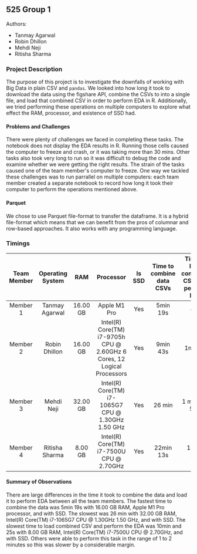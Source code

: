 ## 525 Group 1
Authors:
- Tanmay Agarwal
- Robin Dhillon
- Mehdi Neji
- Ritisha Sharma

### Project Description

The purpose of this project is to investigate the downfalls of working with Big Data in plain CSV and `pandas`. We looked into how long it took to download the data using the figshare API, combine the CSVs to into a single file, and load that combined CSV in order to perform EDA in R. Additionally, we tried performing these operations on multiple computers to explore what effect the RAM, processor, and existence of SSD had.

#### Problems and Challenges
There were plenty of challenges we faced in completing these tasks. The notebook does not display the EDA results in R. Running those cells caused the computer to freeze and crash, or it was taking more than 30 mins. Other tasks also took very long to run so it was difficult to debug the code and examine whether we were getting the right results. The strain of the tasks caused one of the team member's computer to freeze. One way we tackled these challenges was to run parrallel on multiple computers: each team member created a separate notebook to record how long it took their computer to perform the operations mentioned above. 

#### Parquet
We chose to use Parquet file-format to transfer the dataframe. It is a hybrid file-format which means that we can benefit from the pros of columnar and row-based approaches. It also works with any programming language. 

### Timings

| Team Member | Operating System | RAM | Processor | Is SSD | Time to combine data CSVs | Time to load combined CSV and perform EDA|
|:-----------:|:----------------:|:---:|:---------:|:------:|:----------:|:----------:|
| Member 1    |  Tanmay Agarwal  | 16.00 GB    | Apple M1 Pro          |   Yes     |  5min 19s          | 42s|
| Member 2    |  Robin Dhillon   | 16.00 GB | Intel(R) Core(TM) i7-9705h CPU @ 2.60GHz 6 Cores, 12 Logical Processors |  Yes   |  9min 43s  |1min 4s |
| Member 3    |  Mehdi Neji      | 32.00 GB | Intel(R) Core(TM) i7-1065G7 CPU @ 1.30GHz   1.50 GHz   |   Yes      |    26 min        | 1 min and 53 s|
| Member 4    |  Ritisha Sharma  | 8.00 GB | Intel(R) Core(TM) i7-7500U CPU @ 2.70GHz | Yes | 22min 13s | 10min 25s |

#### Summary of Observations
There are large differences in the time it took to combine the data and load it to perform EDA between all the team members. The fastest time to combine the data was 5min 19s with 16.00 GB RAM, Apple M1 Pro processor, and with SSD. The slowest was 26 min with 32.00 GB RAM, Intel(R) Core(TM) i7-1065G7 CPU @ 1.30GHz 1.50 GHz, and with SSD. The slowest time to load combined CSV and perform the EDA was 10min and 25s with 8.00 GB RAM, Intel(R) Core(TM) i7-7500U CPU @ 2.70GHz, and with SSD. Others were able to perform this task in the range of 1 to 2 minutes so this was slower by a considerable margin. 
